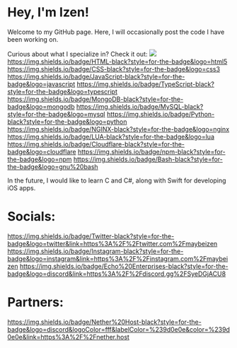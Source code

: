 # Hey, I'm Izen!

Welcome to my GitHub page. Here, I will occasionally post the code I have been working on.

Curious about what I specialize in? Check it out:
![](https://img.shields.io/badge/Node.js-black?style=for-the-badge&logo=node.js) https://img.shields.io/badge/HTML-black?style=for-the-badge&logo=html5 https://img.shields.io/badge/CSS-black?style=for-the-badge&logo=css3 https://img.shields.io/badge/JavaScript-black?style=for-the-badge&logo=javascript https://img.shields.io/badge/TypeScript-black?style=for-the-badge&logo=typescript
 https://img.shields.io/badge/MongoDB-black?style=for-the-badge&logo=mongodb https://img.shields.io/badge/MySQL-black?style=for-the-badge&logo=mysql https://img.shields.io/badge/Python-black?style=for-the-badge&logo=python https://img.shields.io/badge/NGINX-black?style=for-the-badge&logo=nginx https://img.shields.io/badge/LUA-black?style=for-the-badge&logo=lua https://img.shields.io/badge/Cloudflare-black?style=for-the-badge&logo=cloudflare https://img.shields.io/badge/npm-black?style=for-the-badge&logo=npm https://img.shields.io/badge/Bash-black?style=for-the-badge&logo=gnu%20bash

In the future, I would like to learn C and C#, along with Swift for developing iOS apps.

# Socials:
https://img.shields.io/badge/Twitter-black?style=for-the-badge&logo=twitter&link=https%3A%2F%2Ftwitter.com%2Fmaybeizen https://img.shields.io/badge/Instagram-black?style=for-the-badge&logo=instagram&link=https%3A%2F%2Finstagram.com%2Fmaybeizen https://img.shields.io/badge/Echo%20Enterprises-black?style=for-the-badge&logo=discord&link=https%3A%2F%2Fdiscord.gg%2FSyeDGjACU8

# Partners:
https://img.shields.io/badge/Nether%20Host-black?style=for-the-badge&logo=discord&logoColor=fff&labelColor=%239d0e0e&color=%239d0e0e&link=https%3A%2F%2Fnether.host
